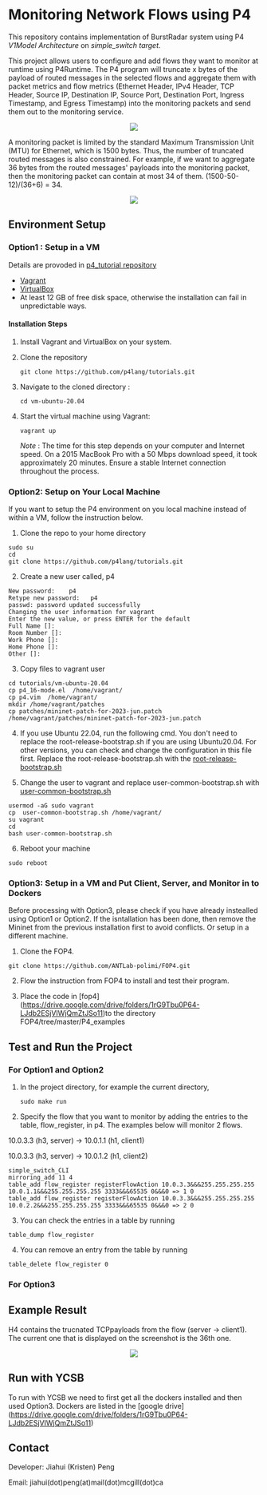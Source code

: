 
# Monitoring Network Flows using P4
This repository contains implementation of BurstRadar system using P4 _V1Model Architecture_ on _simple_switch target_. 

This project allows users to configure and add flows they want to monitor at runtime using P4Runtime. The P4 program will truncate x bytes of the payload of routed messages in the selected flows and aggregate them with packet metrics and flow metrics (Ethernet Header, IPv4 Header, TCP Header, Source IP, Destination IP, Source Port, Destination Port, Ingress Timestamp, and Egress Timestamp) into the monitoring packets and send them out to the monitoring service.

<p align="center">
  <img src="https://github.com/Kristen6765/p4_tutorials/blob/master/exercises/multiple_flow_monitor/img/P4_Structure.png">
</p>

A monitoring packet is limited by the standard Maximum Transmission Unit (MTU) for Ethernet, which is 1500 bytes. Thus, the number of truncated routed messages is also constrained. For example, if we want to aggregate 36 bytes from the routed messages' payloads into the monitoring packet, then the monitoring packet can contain at most 34 of them. (1500-50-12)/(36+6) = 34.

<p align="center">
  <img src="https://github.com/Kristen6765/p4_tutorials/blob/master/exercises/multiple_flow_monitor/img/P4_Monitoring_Packet.png">
</p>

## Environment Setup
### Option1 : Setup in a VM
Details are provoded in [p4_tutorial repository](https://github.com/p4lang/tutorials/edit/master/README.md)

- [Vagrant](https://vagrantup.com)
- [VirtualBox](https://virtualbox.org)
- At least 12 GB of free disk space, otherwise the installation can fail in unpredictable ways.

#### Installation Steps

1. Install Vagrant and VirtualBox on your system.
2. Clone the repository
   
   ```
   git clone https://github.com/p4lang/tutorials.git
   ```
3. Navigate to the cloned directory :
   
   ```
   cd vm-ubuntu-20.04
   ```
4. Start the virtual machine using Vagrant:
   ```
   vagrant up
   ```
   *Note* : The time for this step depends on your computer and Internet speed. On a 2015 MacBook Pro with a 50 Mbps download speed, it took approximately 20 minutes. Ensure a stable Internet connection throughout the process.


### Option2: Setup on Your Local Machine
If you want to setup the P4 environment on you local machine instead of within a VM, follow the instruction below.

1. Clone the repo to your home directory
```
sudo su 
cd 
git clone https://github.com/p4lang/tutorials.git
```
2. Create a new user called, p4
```
New password:    p4                                                                                               
Retype new password:   p4                                                                                     
passwd: password updated successfully                                                                              
Changing the user information for vagrant                                                                          
Enter the new value, or press ENTER for the default                                                                              Full Name []:                                                                                            
Room Number []:                                                                                            
Work Phone []:                                                                                             
Home Phone []:                                                                                          
Other []:
```
3. Copy files to vagrant user
```
cd tutorials/vm-ubuntu-20.04
cp p4_16-mode.el  /home/vagrant/
cp p4.vim  /home/vagrant/
mkdir /home/vagrant/patches
cp patches/mininet-patch-for-2023-jun.patch /home/vagrant/patches/mininet-patch-for-2023-jun.patch
```

4. If you use Ubuntu 22.04, run the following cmd. You don't need to replace the root-release-bootstrap.sh if you are using Ubuntu20.04. For other versions, you can check and change the configuration in this file first. Replace the root-release-bootstrap.sh with the [root-release-bootstrap.sh](https://drive.google.com/drive/folders/1rG9Tbu0P64-LJdb2ESjVIWjQmZtJSo11)

5. Change the user to vagrant and replace user-common-bootstrap.sh with [user-common-bootstrap.sh](https://drive.google.com/drive/folders/1rG9Tbu0P64-LJdb2ESjVIWjQmZtJSo11)
```
usermod -aG sudo vagrant 
cp  user-common-bootstrap.sh /home/vagrant/ 
su vagrant      
cd
bash user-common-bootstrap.sh
```
6. Reboot your machine

```
sudo reboot
```

### Option3: Setup in a VM and Put Client, Server, and Monitor in to Dockers
Before processing with Option3, please check if you have already instealled using Option1 or Option2. If the isntallation has been done, then remove the Mininet from the previous installation first to avoid conflicts. Or setup in a different machine. 
1. Clone the FOP4.
```
git clone https://github.com/ANTLab-polimi/FOP4.git
```

2. Flow the instruction from FOP4 to install and test their program.

3. Place the code in [fop4] (https://drive.google.com/drive/folders/1rG9Tbu0P64-LJdb2ESjVIWjQmZtJSo11)to the directory FOP4/tree/master/P4_examples


## Test and Run the Project 
### For Option1 and Option2
1. In the project directory, for example the current directory,
   ```
   sudo make run
   ```

2. Specify the flow that you want to monitor by adding the entries to the table, flow_register, in p4. The examples below will monitor 2 flows.

10.0.3.3 (h3, server) -> 10.0.1.1 (h1, client1)
    
10.0.3.3 (h3, server) -> 10.0.1.2 (h1, client2)
```
simple_switch_CLI
mirroring_add 11 4
table_add flow_register registerFlowAction 10.0.3.3&&&255.255.255.255 10.0.1.1&&&255.255.255.255 3333&&&65535 0&&&0 => 1 0
table_add flow_register registerFlowAction 10.0.3.3&&&255.255.255.255 10.0.2.2&&&255.255.255.255 3333&&&65535 0&&&0 => 2 0

```
3. You can check the entries in a table by running
```
table_dump flow_register
```
4. You can remove an entry from the table by running
```
table_delete flow_register 0
```

### For Option3

## Example Result 
H4 contains the trucnated TCPpayloads from the flow (server -> client1). The current one that is displayed on the screenshot is the 36th one. 
<p align="center">
  <img src="https://github.com/Kristen6765/p4_tutorials/blob/master/exercises/multiple_flow_monitor/img/result.png">
</p>

## Run with YCSB
To run with YCSB we need to first get all the dockers installed and then used Option3. 
Dockers are listed in the [google drive] (https://drive.google.com/drive/folders/1rG9Tbu0P64-LJdb2ESjVIWjQmZtJSo11)

## Contact
Developer: Jiahui (Kristen) Peng

Email: jiahui(dot)peng(at)mail(dot)mcgill(dot)ca
